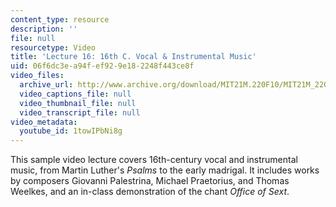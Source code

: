 ```yaml
---
content_type: resource
description: ''
file: null
resourcetype: Video
title: 'Lecture 16: 16th C. Vocal & Instrumental Music'
uid: 06f6dc3e-a94f-ef92-9e18-2248f443ce8f
video_files:
  archive_url: http://www.archive.org/download/MIT21M.220F10/MIT21M_220F10lec16_300k.mp4
  video_captions_file: null
  video_thumbnail_file: null
  video_transcript_file: null
video_metadata:
  youtube_id: 1towIPbNi8g
---
```


This sample video lecture covers 16th-century vocal and instrumental music, from Martin Luther's _Psalms_ to the early madrigal. It includes works by composers Giovanni Palestrina, Michael Praetorius, and Thomas Weelkes, and an in-class demonstration of the chant _Office of Sext_.